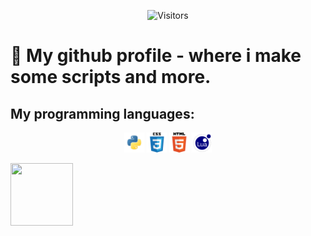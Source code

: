 <p align=center>
  <img alt="Visitors" src="https://visitor-badge.laobi.icu/badge?page_id=merl1337"/>
</p>

# 👋 My github profile - where i make some scripts and more.
## My programming languages:
<p align=center>
<img height="32" src="https://raw.githubusercontent.com/github/explore/80688e429a7d4ef2fca1e82350fe8e3517d3494d/topics/python/python.png" />
<img height="32" src="https://raw.githubusercontent.com/github/explore/80688e429a7d4ef2fca1e82350fe8e3517d3494d/topics/css/css.png" />
<img height="32" src="https://raw.githubusercontent.com/github/explore/80688e429a7d4ef2fca1e82350fe8e3517d3494d/topics/html/html.png" />
<img height="32" src="https://raw.githubusercontent.com/github/explore/80688e429a7d4ef2fca1e82350fe8e3517d3494d/topics/lua/lua.png" />
</p>

<img style="width: 100px; height:100px;" align=center src="https://synthira.ru/uploads/posts/2021-06/1622649172_maxresdefault.jpg" />
